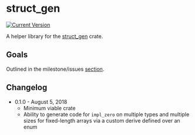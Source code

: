 # struct_gen
[![Current Version](https://meritbadge.herokuapp.com/struct_gen_derive)](https://crates.io/crates/struct_gen_derive)

A helper library for the [struct_gen](https://github.com/robertDurst/struct_gen) crate.

## Goals
Outlined in the milestone/issues [section](https://github.com/robertDurst/struct_gen_derive/issues).

## Changelog

* 0.1.0 - August 5, 2018
    * Minimum viable crate
    * Ability to generate code for `impl_zero` on multiple types and multiple sizes for fixed-length arrays via a custom derive defined over an enum